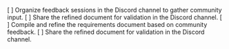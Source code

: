 [ ] Organize feedback sessions in the Discord channel to gather community input.
[ ] Share the refined document for validation in the Discord channel.
[ ] Compile and refine the requirements document based on community feedback.
[ ] Share the refined document for validation in the Discord channel.